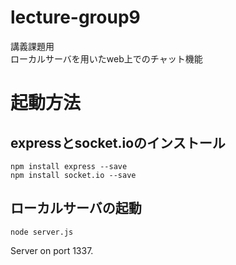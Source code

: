# lecture-group9
講義課題用  
ローカルサーバを用いたweb上でのチャット機能

# 起動方法
## expressとsocket.ioのインストール
```
npm install express --save
npm install socket.io --save
```
## ローカルサーバの起動
```
node server.js
```  
Server on port 1337.

